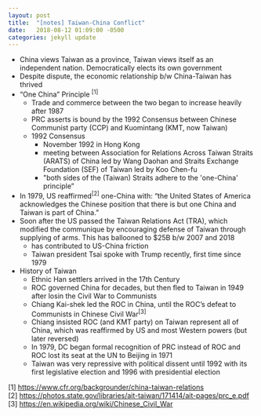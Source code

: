 ```yaml
---
layout: post
title:  "[notes] Taiwan-China Conflict"
date:   2018-08-12 01:09:00 -0500
categories: jekyll update
---
```


- China views Taiwan as a province, Taiwan views itself as an independent nation. Democratically elects its own government
- Despite dispute, the economic relationship b/w China-Taiwan has thrived
- “One China” Principle <sup>[1]</sup>
  - Trade and commerce between the two began to increase heavily after 1987
  - PRC asserts is bound by the 1992 Consensus between Chinese Communist party (CCP) and Kuomintang (KMT, now Taiwan)
  - 1992 Consensus
    - November 1992 in Hong Kong
    - meeting between Association for Relations Across Taiwan Straits (ARATS) of China led by Wang Daohan and Straits Exchange Foundation (SEF) of Taiwan led by Koo Chen-fu
    - "both sides of the (Taiwan) Straits adhere to the 'one-China' principle”
- In 1979, US reaffirmed<sup>[2]</sup> one-China with: “the United States of America acknowledges the Chinese position that there is but one China and Taiwan is part of China.”
- Soon after the US passed the Taiwan Relations Act (TRA), which modified the communique by encouraging defense of Taiwan through supplying of arms. This has ballooned to $25B b/w 2007 and 2018
  - has contributed to US-China friction
  - Taiwan president Tsai spoke with Trump recently, first time since 1979
- History of Taiwan
  - Ethnic Han settlers arrived in the 17th Century
  - ROC governed China for decades, but then fled to Taiwan in 1949 after losin the Civil War to Communists
  - Chiang Kai-shek led the ROC in China, until the ROC’s defeat to Communists in Chinese Civil War<sup>[3]</sup>
  - Chiang insisted ROC (and KMT party) on Taiwan represent all of China, which was reaffirmed by US and most Western powers (but later reversed)  
  - In 1979, DC began formal recognition of PRC instead of ROC and ROC lost its seat at the UN to Beijing in 1971
  - Taiwan was very repressive with political dissent until 1992 with its first legislative election and 1996 with presidential election

[1] <https://www.cfr.org/backgrounder/china-taiwan-relations>  
[2] <https://photos.state.gov/libraries/ait-taiwan/171414/ait-pages/prc_e.pdf>  
[3] <https://en.wikipedia.org/wiki/Chinese_Civil_War>
